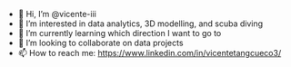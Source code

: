 - 👋 Hi, I’m @vicente-iii
- 👀 I’m interested in data analytics, 3D modelling, and scuba diving
- 🌱 I’m currently learning which direction I want to go to
- 💞️ I’m looking to collaborate on data projects
- 📫 How to reach me: https://www.linkedin.com/in/vicentetangcueco3/

<!---
vicente-iii/vicente-iii is a ✨ special ✨ repository because its `README.md` (this file) appears on your GitHub profile.
You can click the Preview link to take a look at your changes.
--->
